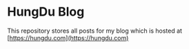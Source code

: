 # HungDu Blog

This repository stores all posts for my blog which is hosted at [https://hungdu.com](https://hungdu.com)

